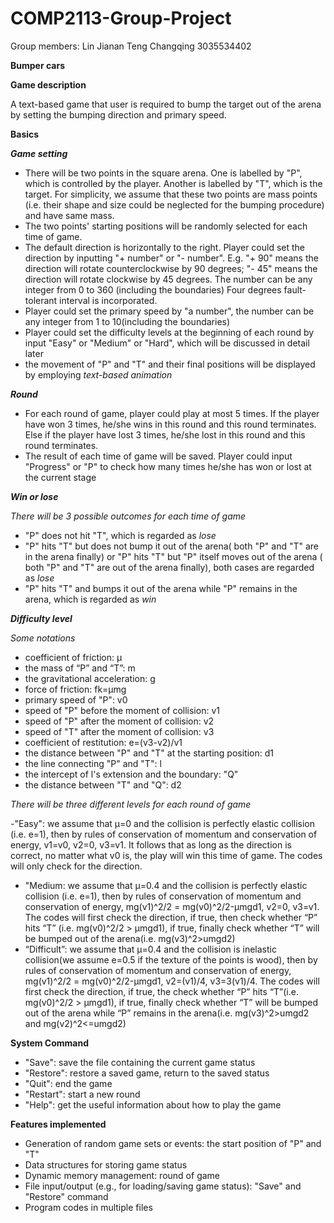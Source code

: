 # COMP2113-Group-Project
Group members:
Lin Jianan
Teng Changqing 3035534402

**Bumper cars**
 
**Game description** 

A text-based game that user is required to bump the target out of the arena by setting the bumping direction and primary speed. 
 
**Basics**

***Game setting***
- There will be two points in the square arena. One is labelled by "P", which is controlled by the player. Another is labelled by "T", which is the target. For simplicity, we assume that these two points are mass points (i.e. their shape and size could be neglected for the bumping procedure) and have same mass. 
- The two points' starting positions will be randomly selected for each time of game. 
- The default direction is horizontally to the right. Player could set the direction by inputting "+ number" or "- number". E.g. "+ 90" means the direction will rotate counterclockwise by 90 degrees; "- 45" means the direction will rotate clockwise by 45 degrees. The number can be any integer from 0 to 360 (including the boundaries) Four degrees fault-tolerant interval is incorporated. 
- Player could set the primary speed by "a number", the number can be any integer from 1 to 10(including the boundaries)
- Player could set the difficulty levels at the beginning of each round by input "Easy" or "Medium" or "Hard", which will be discussed in detail later
- the movement of "P" and "T" and their final positions will be displayed by employing *text-based animation*
 
***Round***
- For each round of game, player could play at most 5 times. If the player have won 3 times, he/she wins in this round and this round terminates. Else if the player have lost 3 times, he/she lost in this round and this round terminates. 
- The result of each time of game will be saved. Player could input "Progress" or "P" to check how many times he/she has won or lost at the current stage 
 
***Win or lose***

*There will be 3 possible outcomes for each time of game*
- "P" does not hit "T", which is regarded as *lose*
- "P" hits "T" but does not bump it out of the arena( both "P" and "T" are in the arena finally) or "P" hits "T" but "P" itself moves out of  the arena ( both "P" and "T" are out of the arena finally), both cases are regarded as *lose*
- "P" hits "T" and bumps it out of the arena while "P" remains in the arena, which is regarded as *win*
 
***Difficulty level***

*Some notations* 

- coefficient of friction: μ
- the mass of “P” and “T”: m
- the gravitational acceleration: g
- force of friction: fk=μmg
- primary speed of "P": v0 
- speed of "P" before the moment of collision: v1
- speed of "P" after the moment of collision: v2
- speed of "T" after the moment of collision: v3
- coefficient of restitution: e=(v3-v2)/v1
-	the distance between "P" and "T" at the starting position: d1
- the line connecting "P" and "T": l
- the intercept of l's extension and the boundary: "Q"
- the distance between "T" and "Q": d2
 
*There will be three different levels for each round of game*

-"Easy": we assume that μ=0 and the collision is perfectly elastic collision (i.e. e=1), then by rules of conservation of momentum and conservation of energy, v1=v0, v2=0, v3=v1. It follows that as long as the direction is correct, no matter what v0 is, the play will win this time of game. The codes will only check for the direction.
- "Medium: we assume that μ=0.4 and the collision is perfectly elastic collision (i.e. e=1), then by rules of conservation of momentum and conservation of energy, mg(v1)^2/2 = mg(v0)^2/2-μmgd1, v2=0, v3=v1. The codes will first check the direction, if true, then check whether “P” hits “T” (i.e. mg(v0)^2/2 > μmgd1), if true, finally check whether “T” will be bumped out of the arena(i.e. mg(v3)^2>umgd2)
- “Difficult”: we assume that μ=0.4 and the collision is inelastic collision(we assume e=0.5 if the texture of the points is wood), then by rules of conservation of momentum and conservation of energy, mg(v1)^2/2 = mg(v0)^2/2-μmgd1, v2=(v1)/4, v3=3(v1)/4. The codes will first check the direction, if true, the check whether “P” hits “T”(i.e. mg(v0)^2/2 > μmgd1), if true, finally check whether “T” will be bumped out of the arena while “P” remains in the arena(i.e. mg(v3)^2>umgd2 and mg(v2)^2<=umgd2) 

**System Command**
- "Save": save the file containing the current game status 
- "Restore": restore a saved game, return to the saved status
- "Quit": end the game 
- "Restart": start a new round  
- "Help": get the useful information about how to play the game 

**Features implemented**
- Generation of random game sets or events: the start position of "P" and "T"
- Data structures for storing game status
- Dynamic memory management: round of game 
- File input/output (e.g., for loading/saving game status): "Save" and "Restore" command 
- Program codes in multiple files



       
    
 


